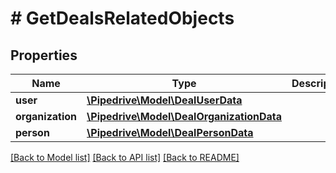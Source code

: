 # # GetDealsRelatedObjects

## Properties

Name | Type | Description | Notes
------------ | ------------- | ------------- | -------------
**user** | [**\Pipedrive\Model\DealUserData**](DealUserData.md) |  | [optional]
**organization** | [**\Pipedrive\Model\DealOrganizationData**](DealOrganizationData.md) |  | [optional]
**person** | [**\Pipedrive\Model\DealPersonData**](DealPersonData.md) |  | [optional]

[[Back to Model list]](../../README.md#models) [[Back to API list]](../../README.md#endpoints) [[Back to README]](../../README.md)

